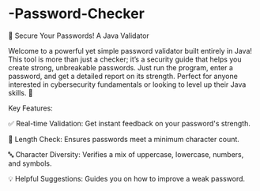 # -Password-Checker

🔐 Secure Your Passwords! A Java Validator

Welcome to a powerful yet simple password validator built entirely in Java! This tool is more than just a checker; it’s a security guide that helps you create strong, unbreakable passwords. Just run the program, enter a password, and get a detailed report on its strength. Perfect for anyone interested in cybersecurity fundamentals or looking to level up their Java skills. 🚀

Key Features:

✅ Real-time Validation: Get instant feedback on your password's strength.

📏 Length Check: Ensures passwords meet a minimum character count.

🔤 Character Diversity: Verifies a mix of uppercase, lowercase, numbers, and symbols.

💡 Helpful Suggestions: Guides you on how to improve a weak password.

